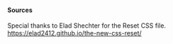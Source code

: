 #### Sources
Special thanks to Elad Shechter for the Reset CSS file.  https://elad2412.github.io/the-new-css-reset/
